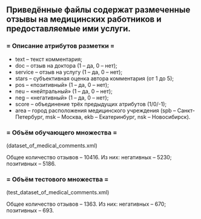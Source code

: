 <h2>Приведённые файлы содержат размеченные отзывы на медицинских работников и предоставляемые ими услуги.</h2>

<h3>= Описание атрибутов разметки =</h3>
<ul>
<li>text – текст комментария;</li>
<li>doc – отзыв на доктора (1 – да, 0 – нет);</li>
<li>service – отзыв на услугу (1 – да, 0 – нет);</li>
<li>stars – субъективная оценка автора комментария (от 1 до 5);</li>
<li>pos – «позитивный» (1 – да, 0 – нет);</li>
<li>neu – «нейтральный» (1 – да, 0 – нет);</li>
<li>neg – «негативный» (1 – да, 0 – нет);</li>
<li>score – объединение трёх предыдущих атрибутов (1/0/-1);</li>
<li>area – город расположения медицинского учреждения (spb – Санкт-Петербург, msk – Москва, ekb – Екатеринбург, nsk – Новосибирск).</li>
</ul>


<h3>= Объём обучающего множества =</h3>
<p>(dataset_of_medical_comments.xml)</p>

<p>Общее количество отзывов – 10416. Из них:
  негативных – 5230; позитивных – 5186.</p>


<h3>= Объём тестового множества =</h3>
<p>(test_dataset_of_medical_comments.xml)</p>

<p>Общее количество отзывов – 1363. Из них: 
  негативных – 670; позитивных – 693.</p>
